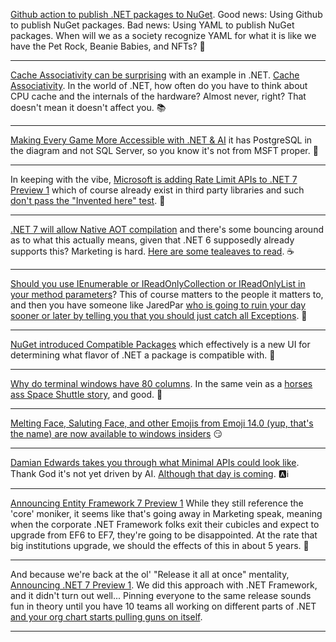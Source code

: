 [Github action to publish .NET packages to NuGet](https://mysticmind.dev/github-action-to-publish-net-packages-to-nuget). Good news: Using Github to publish NuGet packages. Bad news: Using YAML to publish NuGet packages.
When will we as a society recognize YAML for what it is like we have the Pet Rock, Beanie Babies, and NFTs? 🐣
  
--------
  
[Cache Associativity can be surprising](https://twitter.com/badamczewski01/status/1494971261671333888) with an example in .NET.  [Cache Associativity](https://en.algorithmica.org/hpc/cpu-cache/associativity/). In the world of .NET, how often do you have to think about CPU cache and the internals of the hardware?  Almost never, right?  That doesn't mean it doesn't affect you. 📚

--------
  
[Making Every Game More Accessible with .NET & AI](https://twitter.com/DevBostonDotOrg/status/1494376436764975110) it has PostgreSQL in the diagram and not SQL Server, so you know it's not from MSFT proper. 🙌

--------

In keeping with the vibe, [Microsoft is adding Rate Limit APIs to .NET 7 Preview 1](https://github.com/dotnet/runtime/issues/52079) which of course already exist in third party libraries and such [don't pass the "Invented here" test](https://github.com/stefanprodan/AspNetCoreRateLimit). 🙊

--------

[.NET 7 will allow Native AOT compilation](https://twitter.com/dustinmoris/status/1493312618639015939?s=20&t=dUyqvTaRkkZr6IWUTLYXNg) and there's some bouncing around as to what this actually means, given that .NET 6 supposedly already supports this? Marketing is hard.  [Here are some tealeaves to read](https://www.youtube.com/watch?v=67tCWKnweso). ☕

--------

[Should you use IEnumerable<T> or IReadOnlyCollection<T> or IReadOnlyList<T> in your method parameters](https://twitter.com/Tyrrrz/status/1493555701762998273)?  This of course matters to the people it matters to, and then you have someone like JaredPar [who is going to ruin your day sooner or later by telling you that you should just catch all Exceptions](https://twitter.com/jaredpar/status/1355257692005142529). 🤯
  
--------
  
[NuGet introduced Compatible Packages](https://devblogs.microsoft.com/nuget/introducing-compatible-frameworks-on-nuget-org/) which effectively is a new UI for determining what flavor of .NET a package is compatible with. 🧄

--------
  
[Why do terminal windows have 80 columns](https://twitter.com/PaintYourDragon/status/1493477940352352257). In the same vein as a [horses ass Space Shuttle story](https://papersourceonline.com/roman-horses-butts-designed-space-shuttles/), and good. 🚀

--------
  
[Melting Face, Saluting Face, and other Emojis from Emoji 14.0 (yup, that's the name) are now available to windows insiders](https://twitter.com/Emojipedia/status/1494073841907347456) 😏

--------
  
[Damian Edwards takes you through what Minimal APIs could look like](https://twitter.com/DamianEdwards/status/1494357672698601489). Thank God it's not yet driven by AI. [Although that day is coming](https://visualstudio.microsoft.com/services/intellicode/). 🅰ℹ

--------
  
[Announcing Entity Framework 7 Preview 1](https://devblogs.microsoft.com/dotnet/announcing-entity-framework-7-preview-1/) While they still reference the 'core' moniker, it seems like that's going away in Marketing speak, meaning when the corporate .NET Framework folks exit their cubicles and expect to upgrade from EF6 to EF7, they're going to be disappointed. At the rate that big institutions upgrade, we should the effects of this in about 5 years. 🎉
  
--------

And because we're back at the ol' "Release it all at once" mentality, [Announcing .NET 7 Preview 1](https://devblogs.microsoft.com/dotnet/announcing-net-7-preview-1/).  We did this approach with .NET Framework, and it didn't turn out well... Pinning everyone to the same release sounds fun in theory until you have 10 teams all working on different parts of .NET [and your org chart starts pulling guns on itself](https://www.businessinsider.com/this-org-chart-explains-why-microsofts-ceo-in-waiting-is-suddenly-out-2012-11). 

--------

  
